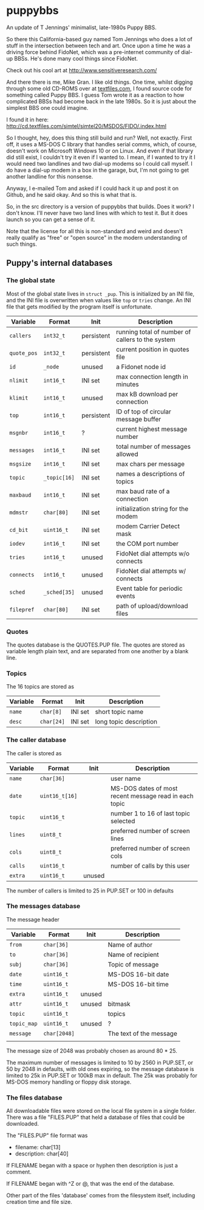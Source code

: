 # puppybbs
An update of T Jennings' minimalist, late-1980s Puppy BBS.

So there this California-based guy named Tom Jennings who does a lot
of stuff in the intersection between tech and art.  Once upon a time
he was a driving force behind FidoNet, which was a pre-internet
community of dial-up BBSs.  He's done many cool things since FidoNet.

Check out his cool art at <http://www.sensitiveresearch.com/>

And there there is me, Mike Gran.  I like old things.  One time,
whilst digging through some old CD-ROMS over at
[textfiles.com](http://textfiles.com), I found source code for
something called Puppy BBS.  I guess Tom wrote it as a reaction to how
complicated BBSs had become back in the late 1980s.  So it is just
about the simplest BBS one could imagine.

I found it in here:
<http://cd.textfiles.com/simtel/simtel20/MSDOS/FIDO/.index.html>

So I thought, hey, does this thing still build and run?  Well, not
exactly.  First off, it uses a MS-DOS C library that handles serial
comms, which, of course, doesn't work on Microsoft Windows 10 or on
Linux.  And even if that library did still exist, I couldn't try it
even if I wanted to.  I mean, if I wanted to try it I would need two
landlines and two dial-up modems so I could call myself.  I do have a
dial-up modem in a box in the garage, but, I'm not going to get
another landline for this nonsense.

Anyway, I e-mailed Tom and asked if I could hack it up and post it on
Github, and he said okay.  And so this is what that is.

So, in the src directory is a version of puppybbs that builds.  Does
it work?  I don't know.  I'll never have two land lines with which to
test it.  But it does launch so you can get a sense of it.

Note that the license for all this is non-standard and weird and doesn't
really qualify as "free" or "open source" in the modern understanding of
such things.

## Puppy's internal databases

### The global state

Most of the global state lives in `struct _pup`.  This is initialized
by an INI file, and the INI file is overwritten when values like `top`
or `tries` change.  An INI file that gets modified by the program
itself is unfortunate.

| Variable    | Format        | Init       | Description                                      |
|-------------|---------------|------------|--------------------------------------------------|
| `callers`   | `int32_t`     | persistent | running total of number of callers to the system |
| `quote_pos` | `int32_t`     | persistent | current position in quotes file                  |
| `id`        | `_node`       | unused     | a Fidonet node id                                |
| `nlimit`    | `int16_t`     | INI set    | max connection length in minutes                 |
| `klimit`    | `int16_t`     | unused     | max kB download per connection                   |
| `top`       | `int16_t`     | persistent | ID of top of circular message buffer             |
| `msgnbr`    | `int16_t`     | ?          | current highest message number                   |
| `messages`  | `int16_t`     | INI set    | total number of messages allowed                 |
| `msgsize`   | `int16_t`     | INI set    | max chars per message                            |
| `topic`     | `_topic[16] ` | INI set    | names a descriptions of topics                   |
| `maxbaud`   | `int16_t`     | INI set    | max baud rate of a connection                    |
| `mdmstr`    | `char[80]`    | INI set    | initialization string for the modem              |
| `cd_bit`    | `uint16_t`    | INI set    | modem Carrier Detect mask                        |
| `iodev`     | `int16_t`     | INI set    | the COM port number                              |
| `tries`     | `int16_t`     | unused     | FidoNet dial attempts w/o connects               |
| `connects`  | `int16_t`     | unused     | FidoNet dial attempts w/ connects                |
| `sched`     | `_sched[35]`  | unused     | Event table for periodic events                  |
| `filepref`  | `char[80]`    | INI set    | path of upload/download files                    |


### Quotes

The quotes database is the QUOTES.PUP file.  The quotes are stored as
variable length plain text, and are separated from one another by a
blank line.

### Topics

The 16 topics are stored as

| Variable | Format     | Init    | Description            |
|----------|------------|---------|------------------------|
| `name`   | `char[8]`  | INI set | short topic name       |
| `desc`   | `char[24]` | INI set | long topic description |


### The caller database

The caller is stored as

| Variable | Format         | Init   | Description                                            |
|----------|----------------|--------|--------------------------------------------------------|
| `name`   | `char[36]`     |        | user name                                              |
| `date`   | `uint16_t[16]` |        | MS-DOS dates of most recent message read in each topic |
| `topic`  | `uint16_t`     |        | number 1 to 16 of last topic selected                  |
| `lines`  | `uint8_t`      |        | preferred number of screen lines                       |
| `cols`   | `uint8_t`      |        | preferred number of screen cols                        |
| `calls`  | `uint16_t`     |        | number of calls by this user                           |
| `extra`  | `uint16_t`     | unused |                                                        |

The number of callers is limited to 25 in PUP.SET or 100 in defaults


### The messages database

The message header

| Variable    | Format       | Init   | Description             |
|-------------|--------------|--------|-------------------------|
| `from`      | `char[36]`   |        | Name of author          |
| `to`        | `char[36]`   |        | Name of recipient       |
| `subj`      | `char[36]`   |        | Topic of message        |
| `date`      | `uint16_t`   |        | MS-DOS 16-bit date      |
| `time`      | `uint16_t`   |        | MS-DOS 16-bit time      |
| `extra`     | `uint16_t`   | unused |                         |
| `attr`      | `uint16_t`   | unused | bitmask                 |
| `topic`     | `uint16_t`   |        | topics                  |
| `topic_map` | `uint16_t`   | unused | ?                       |
| `message`   | `char[2048]` |        | The text of the message |
|             |              |        |                         |

The message size of 2048 was probably chosen as around 80 * 25.

The maximum number of messages is limited to 10 by 2560 in PUP.SET, or 50 by
2048 in defaults, with old ones expiring, so the message database is limited
to 25k in PUP.SET or  100kB max in default. The 25k was probably for MS-DOS
memory handling or floppy disk storage.


### The files database

All downloadable files were stored on the local file system in a
single folder.  There was a file "FILES.PUP" that held a database
of files that could be downloaded.

The "FILES.PUP" file format was
- filename: char[13]
- description: char[40]

If FILENAME began with a space or hyphen then description is
just a comment.

If FILENAME began with ^Z or @, that was the end of the database.

Other part of the files 'database' comes from the filesystem
itself, including creation time and file size.
